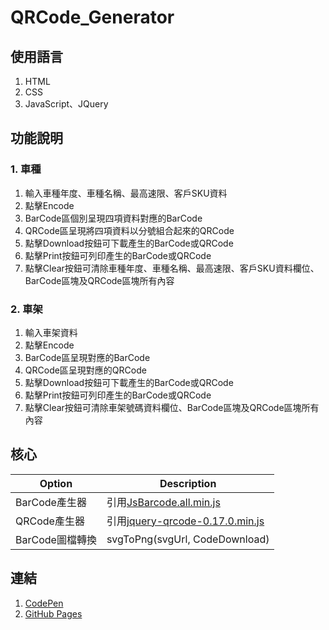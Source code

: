 # QRCode_Generator
## 使用語言
1. HTML
2. CSS
3. JavaScript、JQuery
## 功能說明
### 1. 車種
1. 輸入車種年度、車種名稱、最高速限、客戶SKU資料
2. 點擊Encode
3. BarCode區個別呈現四項資料對應的BarCode
4. QRCode區呈現將四項資料以分號組合起來的QRCode
5. 點擊Download按鈕可下載產生的BarCode或QRCode
6. 點擊Print按鈕可列印產生的BarCode或QRCode
7. 點擊Clear按鈕可清除車種年度、車種名稱、最高速限、客戶SKU資料欄位、BarCode區塊及QRCode區塊所有內容
### 2. 車架
1. 輸入車架資料
2. 點擊Encode
3. BarCode區呈現對應的BarCode
4. QRCode區呈現對應的QRCode
5. 點擊Download按鈕可下載產生的BarCode或QRCode
6. 點擊Print按鈕可列印產生的BarCode或QRCode
7. 點擊Clear按鈕可清除車架號碼資料欄位、BarCode區塊及QRCode區塊所有內容
## 核心
| Option          | Description                                                                                                                             |
|-----------------|-----------------------------------------------------------------------------------------------------------------------------------------|
| BarCode產生器   | 引用[JsBarcode.all.min.js](https://lindell.me/JsBarcode/?fbclid=IwAR1kMF1Wqud9QGGE2Mb9A-bWJDncUDqy3mBBd4Q05mEXSFE1e7LIDXrRJCs#download) |
| QRCode產生器    | 引用[jquery-qrcode-0.17.0.min.js](https://mnya.tw/cc/word/1467.html)                                                                    |
| BarCode圖檔轉換 | svgToPng(svgUrl, CodeDownload)                                                                                                          |
## 連結

1. [CodePen](https://codepen.io/Clare46/pen/XWjRVpB)
2. [GitHub Pages](https://hungxingyu.github.io/02.QRCode_Generator/)

